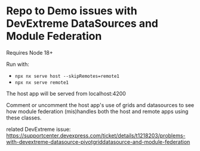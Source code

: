 # Repo to Demo issues with DevExtreme DataSources and Module Federation

Requires Node 18+

Run with:
- `npx nx serve host --skipRemotes=remote1`
- `npx nx serve remote1`

The host app will be served from localhost:4200

Comment or uncomment the host app's use of grids and datasources to see how module federation (mis)handles both the host and remote apps using these classes.

related DevExtreme issue: https://supportcenter.devexpress.com/ticket/details/t1218203/problems-with-devextreme-datasource-pivotgriddatasource-and-module-federation
